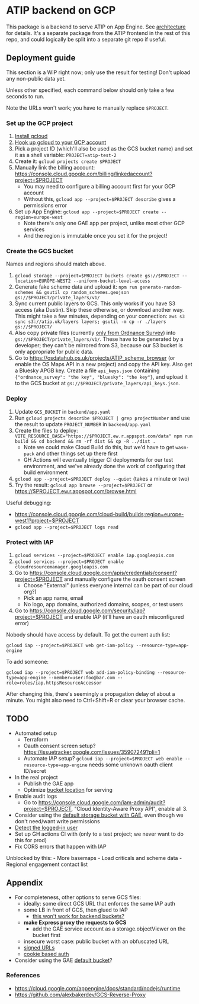 # ATIP backend on GCP

This package is a backend to serve ATIP on App Engine. See [architecture](../docs/architecture.md) for details. It's a separate package from the ATIP frontend in the rest of this repo, and could logically be split into a separate git repo if useful.

## Deployment guide

This section is a WIP right now; only use the result for testing! Don't upload any non-public data yet.

Unless other specified, each command below should only take a few seconds to run.

Note the URLs won't work; you have to manually replace `$PROJECT`.

### Set up the GCP project

1. [Install gcloud](https://cloud.google.com/sdk/docs/install)
2. [Hook up gcloud to your GCP account](https://cloud.google.com/sdk/docs/initializing)
3. Pick a project ID (which'll also be used as the GCS bucket name) and set it as a shell variable: `PROJECT=atip-test-2`
4. Create it: `gcloud projects create $PROJECT`
4.  Manually link the billing account: <https://console.cloud.google.com/billing/linkedaccount?project=$PROJECT>
	- You may need to configure a billing account first for your GCP account
	- Without this, `gcloud app --project=$PROJECT describe` gives a permissions error
5.  Set up App Engine: `gcloud app --project=$PROJECT create --region=europe-west`
	- Note there's only one GAE app per project, unlike most other GCP services
	- And the region is immutable once you set it for the project!

### Create the GCS bucket

Names and regions should match above.

1.  `gcloud storage --project=$PROJECT buckets create gs://$PROJECT --location=EUROPE-WEST2 --uniform-bucket-level-access`
2.  Generate fake scheme data and upload it: `npm run generate-random-schemes && gsutil cp random_schemes.geojson gs://$PROJECT/private_layers/v1/`
3.  Sync current public layers to GCS. This only works if you have S3 access (aka Dustin). Skip these otherwise, or download another way. This might take a few minutes, depending on your connection: `aws s3 sync s3://atip.uk/layers layers; gsutil -m cp -r ./layers gs://$PROJECT/`
4.  Also copy private files (currently [only from Ordnance Survey](https://github.com/acteng/atip-data-prep/tree/main/ordnance_survey_layers)) into `gs://$PROJECT/private_layers/v1/`. These have to be generated by a developer; they can't be mirrored from S3, because our S3 bucket is only appropriate for public data.
5.  Go to <https://osdatahub.os.uk/projects/ATIP_scheme_browser> (or enable the OS Maps API in a new project) and copy the API key. Also get a Bluesky APGB key. Create a file `api_keys.json` containing `{"ordnance_survey": "the key", "bluesky": "the key"}`, and upload it to the GCS bucket at `gs://$PROJECT/private_layers/api_keys.json`.

### Deploy

1.  Update `GCS_BUCKET` in `backend/app.yaml`
2.  Run `gcloud projects describe $PROJECT | grep projectNumber` and use the result to update `PROJECT_NUMBER` in `backend/app.yaml`
3.  Create the files to deploy: `VITE_RESOURCE_BASE="https://$PROJECT.ew.r.appspot.com/data" npm run build && cd backend && rm -rf dist && cp -R ../dist .`
	- Note we could make Cloud Build do this, but we'd have to get `wasm-pack` and other things set up there first
	- GH Actions will eventually trigger CI deployments for our test environment, and we've already done the work of configuring that build environment
4.  `gcloud app --project=$PROJECT deploy --quiet` (takes a minute or two)
5.  Try the result: `gcloud app browse --project=$PROJECT` or <https://$PROJECT.ew.r.appspot.com/browse.html>

Useful debugging:

- <https://console.cloud.google.com/cloud-build/builds;region=europe-west1?project=$PROJECT>
- `gcloud app --project=$PROJECT logs read`

### Protect with IAP

1.  `gcloud services --project=$PROJECT enable iap.googleapis.com`
2.  `gcloud services --project=$PROJECT enable cloudresourcemanager.googleapis.com`
3.  Go to <https://console.cloud.google.com/apis/credentials/consent?project=$PROJECT> and manually configure the oauth consent screen
	- Choose "External" (unless everyone internal can be part of our cloud org?)
	- Pick an app name, email
	- No logo, app domains, authorized domains, scopes, or test users
4.  Go to <https://console.cloud.google.com/security/iap?project=$PROJECT> and enable IAP (it'll have an oauth misconfigured error)

Nobody should have access by default. To get the current auth list:

`gcloud iap --project=$PROJECT web get-iam-policy --resource-type=app-engine`

To add someone:

`gcloud iap --project=$PROJECT web add-iam-policy-binding --resource-type=app-engine --member=user:foo@bar.com --role=roles/iap.httpsResourceAccessor`

After changing this, there's seemingly a propagation delay of about a minute. You might also need to Ctrl+Shift+R or clear your browser cache.

## TODO

- Automated setup
	- Terraform
	- Oauth consent screen setup? <https://issuetracker.google.com/issues/35907249?pli=1>
	- Automate IAP setup? `gcloud iap --project=$PROJECT web enable --resource-type=app-engine` needs some unknown oauth client ID/secret
- In the real project
	- Publish the GAE app
	- Optimize [bucket location](https://cloud.google.com/storage/docs/locations) for serving
- Enable audit logs
	- Go to <https://console.cloud.google.com/iam-admin/audit?project=$PROJECT>, "Cloud Identity-Aware Proxy API", enable all 3.
- Consider using the [default storage bucket with GAE](https://cloud.google.com/appengine/docs/standard/using-cloud-storage?tab=node.js#default_bucket), even though we don't need/want write permissions
- [Detect the logged-in user](<https://cloud.google.com/iap/docs/identity-howto>)
- Set up GH actions CI with (only to a test project; we never want to do this for prod)
- Fix CORS errors that happen with IAP

Unblocked by this:
	- More basemaps
	- Load criticals and scheme data
	- Regional engagement contact list

## Appendix

- For completeness, other options to serve GCS files:
	- ideally: some direct GCS URL that enforces the same IAP auth
	- some LB in front of GCS, then glued to IAP
		- [this won't work for backend buckets?](https://cloud.google.com/iap/docs/load-balancer-howto)
	- **make Express proxy the requests to GCS**
		- add the GAE service account as a storage.objectViewer on the bucket first
	- insecure worst case: public bucket with an obfuscated URL
	- [signed URLs](https://cloud.google.com/storage/docs/access-control/signed-urls)
	- [cookie based auth](https://cloud.google.com/storage/docs/collaboration#browser)
- Consider using the GAE [default bucket](https://cloud.google.com/appengine/docs/standard/using-cloud-storage?tab=node.js)?

### References

- <https://cloud.google.com/appengine/docs/standard/nodejs/runtime>
- <https://github.com/alexbakerdev/GCS-Reverse-Proxy>
